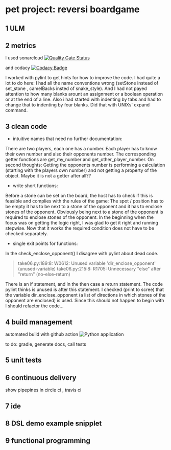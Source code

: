 # pet project: reversi boardgame

## 1 ULM
## 2 metrics
I used sonarcloud
[![Quality Gate Status](https://sonarcloud.io/api/project_badges/measure?project=s81320_reversi&metric=alert_status)](https://sonarcloud.io/dashboard?id=s81320_reversi)

and codacy
[![Codacy Badge](https://api.codacy.com/project/badge/Grade/b420315207b540aca94b6ed3131728dd)](https://app.codacy.com/manual/s81320/reversi?utm_source=github.com&utm_medium=referral&utm_content=s81320/reversi&utm_campaign=Badge_Grade_Dashboard)

I worked with pylint to get hints for how to improve the code. I had quite a lot to do here: I had all the name conventions wrong (setStone instead of set_stone , camelBacks insted of snake_style). And I had not payed attention to how many blanks arount an assignment or a boolean operation or at the end of a line. Also i had started with indenting by tabs and had to change that to indenting by four blanks. Did that with UNIXs' expand command.
## 3 clean code
  *  intuitive names that need no further documentation:

There are two players, each one has a number. Each player has to know their own number and also their opponents number.
The corresponding getter functions are get_my_number and get_other_player_number. 
On second thoughts: Getting the opponents number is performing a calculation (starting with the players own number) and not getting a property of the object. Maybe it is not a getter after all??
  *  write short functions:

Before a stone can be set on the board, the host has to check if this is feasible and complies with the rules of the game:
The spot / position has to be empty it has to be next to a stone of the opponent and it has to enclose stones of the opponent.
Obviously being next to a stone of the opponent is required to enclose stones of the opponent. In the beginning when the focus was on getting the logic right, I was glad to get it right and running stepwise. Now that it works the required condition does not have to be checked separately.

  *  single exit points for functions:

In the check_enclose_opponent() I disagree with pylint about dead code.

  > take06.py:189:8: W0612: Unused variable 'dir_enclose_opponent' (unused-variable)
  > take06.py:215:8: R1705: Unnecessary "else" after "return" (no-else-return)

There is an if statement, and in the then case a return statement. The code pylint thinks is unused is after this statement. I checked (print to scree) that the variable dir_enclose_opponent (a list of directions in which stones of the opponent are enclosed) is used.
Since this should not happen to begin with I should refactor the code...

## 4 build management
automated build with github action
![Python application](https://github.com/s81320/reversi/workflows/Python%20application/badge.svg)

to do: gradle, generate docs, call tests
## 5 unit tests
## 6 continuous delivery
show pipepines in circle ci , travis ci
## 7 ide
## 8 DSL demo example snipplet
## 9 functional programming
